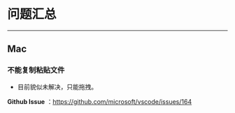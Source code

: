 # 问题汇总

---

## Mac

### 不能复制粘贴文件

- 目前貌似未解决，只能拖拽。

**Github Issue** ：https://github.com/microsoft/vscode/issues/164